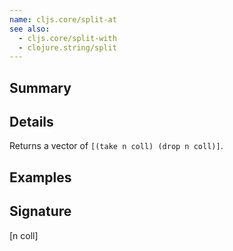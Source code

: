 ```yaml
---
name: cljs.core/split-at
see also:
  - cljs.core/split-with
  - clojure.string/split
---
```


## Summary

## Details

Returns a vector of `[(take n coll) (drop n coll)]`.

## Examples

## Signature
[n coll]
